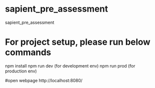# sapient_pre_assessment
sapient_pre_assessment


# For project setup, please run below commands
npm install
npm run dev (for development env)
npm run prod (for production env)

#open webpage
http://localhost:8080/
